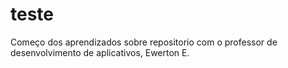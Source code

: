 # teste
Começo dos aprendizados sobre repositorio com o professor de desenvolvimento de aplicativos, Ewerton E.

 